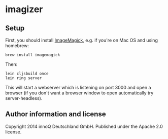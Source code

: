 imagizer
========

## Setup

First, you should install [ImageMagick](http://www.imagemagick.org/), e.g. if you're on Mac OS and using homebrew:

    brew install imagemagick

Then:

    lein cljsbuild once
    lein ring server

This will start a webserver which is listening on port 3000 and open a browser (if you don't want a browser window to open automatically try server-headless).

## Author information and license

Copyright 2014 innoQ Deutschland GmbH. Published under the Apache 2.0 license.